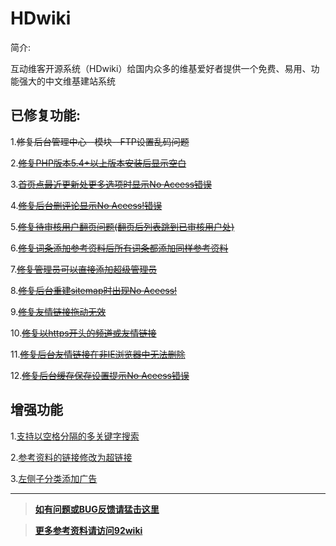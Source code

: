 HDwiki
===================================

简介:

互动维客开源系统（HDwiki）给国内众多的维基爱好者提供一个免费、易用、功能强大的中文维基建站系统

####
已修复功能:
------
1.~~修复后台管理中心--模块--FTP设置乱码问题~~

2.~~<a href="http://www.92wiki.com/hdwiki/doc-view-246.html" target="_blank">修复PHP版本5.4+以上版本安装后显示空白</a>~~

3.~~<a href="http://www.92wiki.com/hdwiki/doc-view-504.html" target="_blank">首页点最近更新处更多选项时显示No Aceess错误</a>~~

4.~~<a href="http://www.92wiki.com/hdwiki/doc-view-76.html" target="_blank">修复后台删评论显示No Aceess!错误</a>~~

5.~~<a href="http://www.92wiki.com/hdwiki/doc-view-178.html" target="_blank">修复待审核用户翻页问题(翻页后列表跳到已审核用户处)</a>~~

6.~~<a href="http://www.92wiki.com/hdwiki/doc-view-485.html" target="_blank">修复词条添加参考资料后所有词条都添加同样参考资料</a>~~

7.~~<a href="http://www.92wiki.com/hdwiki/doc-view-495.html" target="_blank">修复管理员可以直接添加超级管理员</a>~~

8.~~<a href="http://www.92wiki.com/hdwiki/doc-view-492.html" target="_blank">修复后台重建sitemap时出现No Aceess!</a>~~

9.~~<a href="http://www.92wiki.com/hdwiki/doc-view-505.html" target="_blank">修复友情链接拖动无效</a>~~

10.~~<a href="http://www.92wiki.com/hdwiki/doc-view-506.html" target="_blank">修复以https开头的频道或友情链接</a>~~

11.~~<a href="http://www.92wiki.com/hdwiki/doc-view-508.html" target="_blank">修复后台友情链接在非IE浏览器中无法删除</a>~~

12.~~<a href="http://www.92wiki.com/hdwiki/doc-view-509.html" target="_blank">修复后台缓存保存设置提示No Aceess错误</a>~~

####
增强功能
------

1.<a href="http://www.92wiki.com/hdwiki/doc-view-242.html" target="_blank">支持以空格分隔的多关键字搜索</a>

2.<a href="http://www.92wiki.com/hdwiki/doc-view-198.html" target="_blank">参考资料的链接修改为超链接</a>

3.<a href="http://www.92wiki.com/hdwiki/doc-view-517.html" target="_blank">左侧子分类添加广告</a>

------
>**<a href="https://github.com/zjhxmjl/hdwiki/issues" target="_blank">如有问题或BUG反馈请猛击这里</a>**

>**<a href="http://www.92wiki.com/hdwiki/category-view-20.html" target="_blank">更多参考资料请访问92wiki</a>**
